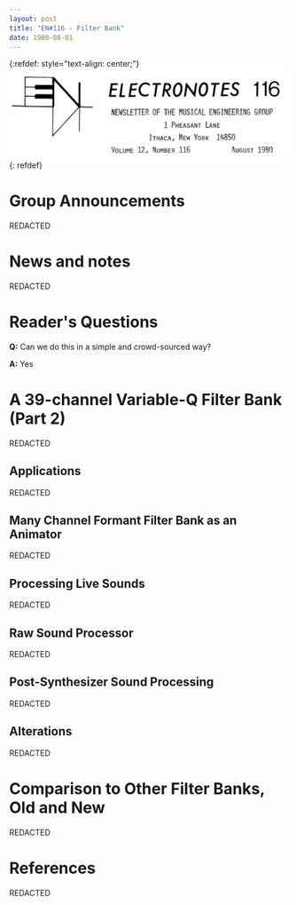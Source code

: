 ```yaml
---
layout: post
title: "EN#116 - Filter Bank"
date: 1980-08-01
---
```


{:refdef: style="text-align: center;"}
![header](/assets/EN116/header.png)
{: refdef}

# Group Announcements

REDACTED

# News and notes

REDACTED


# Reader's Questions

**Q:** Can we do this in a simple and crowd-sourced way?

**A:** Yes

# A 39-channel Variable-Q Filter Bank (Part 2)

REDACTED

## Applications

REDACTED

## Many Channel Formant Filter Bank as an Animator

REDACTED

## Processing Live Sounds


REDACTED

## Raw Sound Processor



REDACTED

## Post-Synthesizer Sound Processing

REDACTED

## Alterations

REDACTED



# Comparison to Other Filter Banks, Old and New

REDACTED


# References

REDACTED
